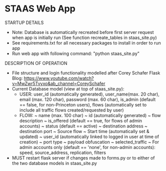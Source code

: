 # STAAS Web App
 
 STARTUP DETAILS
 - Note: Database is automatically recreated before first server request when app is initially run (See function recreate_tables in staas_site.py)
 - See requirements.txt for all necessary packages to install in order to run app
 - Run web app with following command: "python staas_site.py"


DESCRIPTION OF OPERATION
- File structure and login functionality modelled after Corey Schafer Flask Blog: https://www.youtube.com/watch?v=MwZwr5Tvyxo&ab_channel=CoreySchafer
- Current Database model (view at top of staas_site.py):
    * USER: user_id (automatically generated), user_name(max. 20 char), email (max. 120 char), password (max. 60 char), is_admin (default == false, for 
      non-Princeton users), flows (automatically set to include all traffic flows created/requested by user)
    * FLOW: 
        ~ name (max. 100 char)
        ~ id (automatically generated)
        ~ flow description
        ~ is_offered (default == true, for flows of admin accounts)
        ~ status (default == active)
        ~ destination address
        ~ destination port
        ~ Source flow
        ~ Start time (automatically set & updated)
        ~ user_id (automatically linked to logged in user at time of creation)
        ~ port type
        ~ payload obfuscation
        ~ selected_traffic
        ~ For admin accounts only (default == 'none', for non-admin accounts): speed, source_address, replication, filters
- MUST restart flask server if changes made to forms.py or to either of the two database models in staas_site.py
